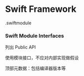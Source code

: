 # Swift Framework

.swiftmodule 

### Swift Module Interfaces

列出 Public API

使用模块接口，不应对内部实现做假设

顶部元数据：包括编译器版本等



